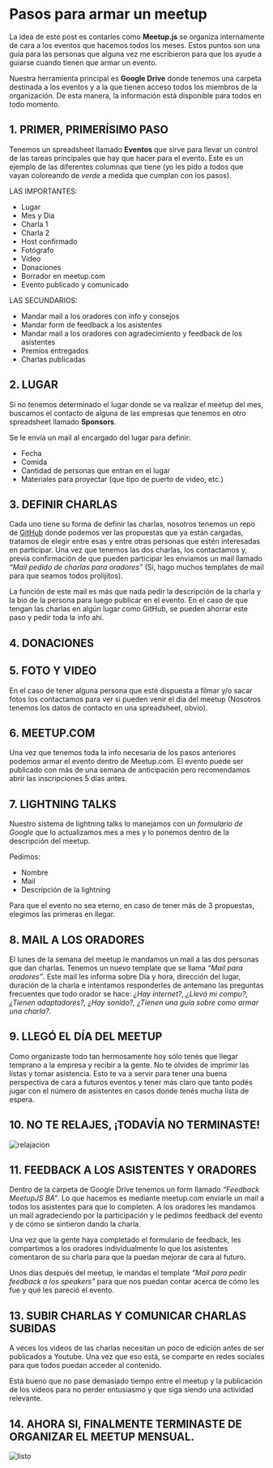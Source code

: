 # Pasos para armar un meetup

La idea de este post es contarles como **Meetup.js** se organiza internamente de cara a los eventos que hacemos todos los meses. Estos puntos son una guía para las personas que alguna vez me escribieron para que los ayude a guiarse cuando tienen que armar un evento.

Nuestra herramienta principal es **Google Drive** donde tenemos una carpeta destinada a los eventos y a la que tienen acceso todos los miembros de la organización. De esta manera, la información está disponible para todos en todo momento.

## 1. PRIMER, PRIMERÍSIMO PASO

Tenemos un spreadsheet llamado **Eventos** que sirve para llevar un control de las tareas principales que hay que hacer para el evento. Este es un ejemplo de las diferentes columnas que tiene (yo les pido a todos que vayan coloreando de _verde_ a medida que cumplan con los pasos).

LAS IMPORTANTES:

* Lugar
* Mes y Día
* Charla 1
* Charla 2
* Host confirmado
* Fotógrafo
* Video
* Donaciones
* Borrador en meetup.com
* Evento publicado y comunicado

LAS SECUNDARIOS:

* Mandar mail a los oradores con info y consejos
* Mandar form de feedback a los asistentes
* Mandar mail a los oradores con agradecimiento y feedback de los asistentes
* Premios entregados
* Charlas publicadas

## 2. LUGAR

Si no tenemos determinado el lugar donde se va realizar el meetup del mes, buscamos el contacto de alguna de las empresas que tenemos en otro spreadsheet llamado **Sponsors**.

Se le envía un mail al encargado del lugar para definir:

* Fecha
* Comida
* Cantidad de personas que entran en el lugar
* Materiales para proyectar (que tipo de puerto de video, etc.)

## 3. DEFINIR CHARLAS

Cada uno tiene su forma de definir las charlas, nosotros tenemos un repo de [GitHub](https://github.com/meetupjs-ar/charlas/issues) donde podemos ver las propuestas que ya están cargadas, tratamos de elegir entre esas y entre otras personas que estén interesadas en participar. Una vez que tenemos las dos charlas, los contactamos y, previa confirmación de que pueden participar les enviamos un mail llamado _“Mail pedido de charlas para oradores”_ (Sí, hago muchos templates de mail para que seamos todos prolijitos).

La función de este mail es más que nada pedir la descripción de la charla y la bio de la persona para luego publicar en el evento. En el caso de que tengan las charlas en algún lugar como GitHub, se pueden ahorrar este paso y pedir toda la info ahí.

## 4. DONACIONES



## 5. FOTO Y VIDEO

En el caso de tener alguna persona que esté dispuesta a filmar y/o sacar fotos los contactamos para ver si pueden venir el día del meetup (Nosotros tenemos los datos de contacto en una spreadsheet, obvio).

## 6. MEETUP.COM

Una vez que tenemos toda la info necesaria de los pasos anteriores podemos armar el evento dentro de Meetup.com. El evento puede ser publicado con más de una semana de anticipación pero recomendamos abrir las inscripciones 5 días antes.

## 7. LIGHTNING TALKS

Nuestro sistema de lightning talks lo manejamos con un _formulario de Google_ que lo actualizamos mes a mes y lo ponemos dentro de la descripción del meetup.

Pedimos:

* Nombre
* Mail
* Descripción de la lightning

Para que el evento no sea eterno, en caso de tener más de 3 propuestas, elegimos las primeras en llegar.

## 8. MAIL A LOS ORADORES

El lunes de la semana del meetup le mandamos un mail a las dos personas que dan charlas. Tenemos un nuevo template que se llama _“Mail para oradores”_. Este mail les informa sobre Día y hora, dirección del lugar, duración de la charla e intentamos responderles de antemano las preguntas frecuentes que todo orador se hace: _¿Hay internet?, ¿Llevó mi compu?, ¿Tienen adaptadores?, ¿Hay sonido?, ¿Tienen una guía sobre como armar una charla?_.

## 9. LLEGÓ EL DÍA DEL MEETUP

Como organizaste todo tan hermosamente hoy sólo tenés que llegar temprano a la empresa y recibir a la gente. No te olvides de imprimir las listas y tomar asistencia. Esto te va a servir para tener una buena perspectiva de cara a futuros eventos y tener más claro que tanto podés jugar con el número de asistentes en casos donde tenés mucha lista de espera.

## 10. NO TE RELAJES, ¡TODAVÍA NO TERMINASTE!

![relajacion](https://raw.githubusercontent.com/meetupjs-ar/blog-articles/master/02-como-hacemos-un-meetup/relajacion.gif)

## 11. FEEDBACK A LOS ASISTENTES Y ORADORES

Dentro de la carpeta de Google Drive tenemos un form llamado _“Feedback MeetupJS BA”_. Lo que hacemos es mediante meetup.com enviarle un mail a todos los asistentes para que lo completen. A los oradores les mandamos un mail agradeciendo por la participación y le pedimos feedback del evento y de cómo se sintieron dando la charla.

Una vez que la gente haya completado el formulario de feedback, les compartimos a los oradores individualmente lo que los asistentes comentaron de su charla para que la puedan mejorar de cara al futuro.

Unos días después del meetup, le mandas el template _“Mail para pedir feedback a los speakers”_ para que nos puedan contar acerca de cómo les fue y qué les pareció el evento.

## 13. SUBIR CHARLAS Y COMUNICAR CHARLAS SUBIDAS

A veces los videos de las charlas necesitan un poco de edición antes de ser publicados a Youtube. Una vez que eso está, se comparte en redes sociales para que todos puedan acceder al contenido.

Está bueno que no pase demasiado tiempo entre el meetup y la publicación de los videos para no perder entusiasmo y que siga siendo una actividad relevante.

## 14. AHORA SI, FINALMENTE TERMINASTE DE ORGANIZAR EL MEETUP MENSUAL.

![listo](https://raw.githubusercontent.com/meetupjs-ar/blog-articles/master/02-como-hacemos-un-meetup/listo.gif)